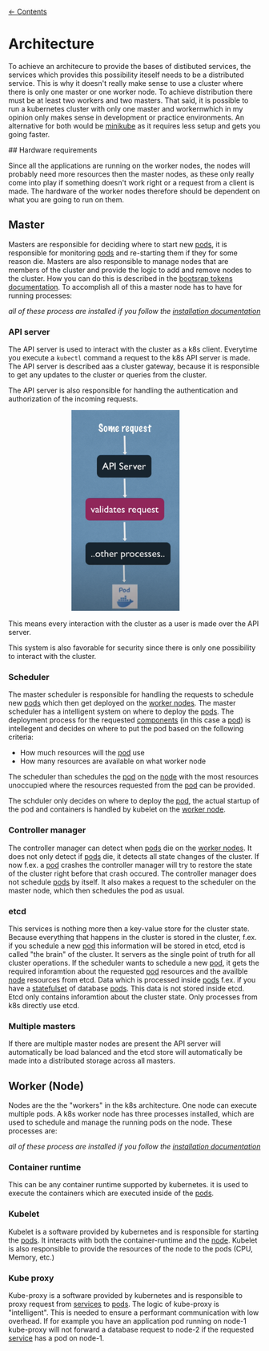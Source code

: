 [← Contents](./README.md)

# Architecture

To achieve an architecure to provide the bases of distibuted services, the services which provides this possibility iteself needs to be a distributed service. This is why it doesn't really make sense to use a cluster where there is only one master or one worker node. To achieve distribution there must be at least two workers and two masters. That said, it is possible to run a kubernetes cluster with only one master and workernwhich in my opinion only makes sense in development or practice environments. An alternative for both would be [minikube](https://minikube.sigs.k8s.io/docs/start/) as it requires less setup and gets you going faster.

## Hardware requirements

Since all the applications are running on the worker nodes, the nodes will probably need more resources then the master nodes, as these only really come into play if something doesn't work right or a request from a client is made. The hardware of the worker nodes therefore should be dependent on what you are going to run on them.

## Master

Masters are responsible for deciding where to start new [pods](components/pod.md), it is responsible for monitoring [pods](components/pod.md) and re-starting them if they for some reason die. Masters are also responsible to manage nodes that are members of the cluster and provide the logic to add and remove nodes to the cluster. How you can do this is described in the [bootsrap tokens documentation](cluster-management/bootstrap-tokens.md). To accomplish all of this a master node has to have for running processes:

*all of these process are installed if you follow the [installation documentation](./installation.md)*

### API server

The API server is used to interact with the cluster as a k8s client. Everytime you execute a ```kubectl``` command a request to the k8s API server is made. The API server is described aas a cluster gateway, because it is responsible to get any updates to the cluster or queries from the cluster.

The API server is also responsible for handling the authentication and authorization of the incoming requests.

<img src="./images/api_server_request_pipeline.png" alt="API server request pipeline" height="400px" style="margin-left: 25%"/>

This means every interaction with the cluster as a user is made over the API server.

This system is also favorable for security since there is only one possibility to interact with the cluster.

### Scheduler

The master scheduler is responsible for handling the requests to schedule new [pods](components/pod.md) which then get deployed on the [worker nodes](./components/node.md). The master scheduler has a intelligent system on where to deploy the [pods](components/pod.md). The deployment process for the requested [components](./components/) (in this case a [pod](components/pod.md)) is intellegent and decides on where to put the pod based on the following criteria:

* How much resources will the [pod](./components/pod.md) use
* How many resources are available on what worker node

The scheduler than schedules the [pod](components/pod.md) on the [node](components/node.md) with the most resources unoccupied where the resources requested from the [pod](components/pod.md) can be provided.

The schduler only decides on where to deploy the [pod](components/pod.md), the actual startup of the pod and containers is handled by kubelet on the [worker node](components/node.md).

### Controller manager

The controller manager can detect when [pods](components/pod.md) die on the [worker nodes](components/node.md). It does not only detect if [pods](components/pod.md) die, it detects all state changes of the cluster. If now f.ex. a [pod](components/pod.md) crashes the controller manager will try to restore the state of the cluster right before that crash occured. The controller manager does not schedule [pods](components/pod.md) by itself. It also makes a request to the scheduler on the master node, which then schedules the pod as usual.

### etcd

This services is nothing more then a key-value store for the cluster state. Because everything that happens in the cluster is stored in the cluster, f.ex. if you schedule a new [pod](components/pod.md) this information will be stored in etcd, etcd is called "the brain" of the cluster. It servers as the single point of truth for all cluster operations. If the scheduler wants to schedule a new [pod](components/pod.md), it gets the required inforamtion about the requested [pod](components/pod.md) resources and the availble [node](components/node.md) resources from etcd. Data which is processed inside [pods](components/pod.md) f.ex. if you have a [statefulset](components/stateful-set.md) of database [pods](components/pod.md). This data is not stored inside etcd. Etcd only contains inforamtion about the cluster state. Only processes from k8s directly use etcd.

### Multiple masters

If there are multiple master nodes are present the API server will automatically be load balanced and the etcd store will automatically be made into a distributed storage across all masters.

## Worker (Node)

Nodes are the the "workers" in the k8s architecture. One node can execute multiple pods. A k8s worker node has three processes installed, which are used to schedule and manage the running pods on the node. These processes are:

*all of these process are installed if you follow the [installation documentation](./installation.md)*

### Container runtime

This can be any container runtime supported by kubernetes. it is used to execute the containers which are executed inside of the [pods](../kubernetes-learn-docs/components/pod.md).

### Kubelet

Kubelet is a software provided by kubernetes and is responsible for starting the [pods](../kubernetes-learn-docs/components/pod.md). It interacts with both the container-runtime and the [node](../kubernetes-learn-docs/components/node.md). Kubelet is also responsible to provide the resources of the node to the pods (CPU, Memory, etc.)

### Kube proxy

Kube-proxy is a software provided by kubernetes and is responsible to proxy request from [services](./components/service.md) to [pods](./components/pod.md). The logic of kube-proxy is "intelligent". This is needed to ensure a performant communication with low overhead. If for example you have an application pod running on node-1 kube-proxy will not forward a database request to node-2 if the requested [service](components/service.md) has a pod on node-1.